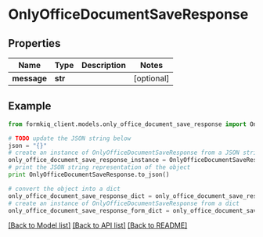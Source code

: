 # OnlyOfficeDocumentSaveResponse


## Properties

Name | Type | Description | Notes
------------ | ------------- | ------------- | -------------
**message** | **str** |  | [optional] 

## Example

```python
from formkiq_client.models.only_office_document_save_response import OnlyOfficeDocumentSaveResponse

# TODO update the JSON string below
json = "{}"
# create an instance of OnlyOfficeDocumentSaveResponse from a JSON string
only_office_document_save_response_instance = OnlyOfficeDocumentSaveResponse.from_json(json)
# print the JSON string representation of the object
print OnlyOfficeDocumentSaveResponse.to_json()

# convert the object into a dict
only_office_document_save_response_dict = only_office_document_save_response_instance.to_dict()
# create an instance of OnlyOfficeDocumentSaveResponse from a dict
only_office_document_save_response_form_dict = only_office_document_save_response.from_dict(only_office_document_save_response_dict)
```
[[Back to Model list]](../README.md#documentation-for-models) [[Back to API list]](../README.md#documentation-for-api-endpoints) [[Back to README]](../README.md)


